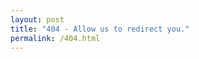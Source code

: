 ```yaml
---
layout: post
title: "404 - Allow us to redirect you."
permalink: /404.html
---
```


<script>
   setTimeout(function () {
       window.location.replace("/");
    }, 3000);
</script>
